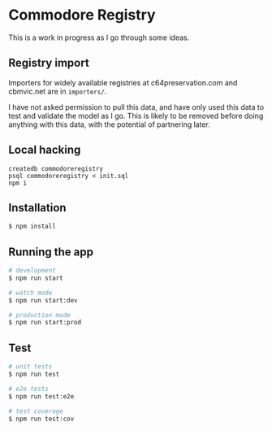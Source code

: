 # Commodore Registry

This is a work in progress as I go through some ideas.

## Registry import

Importers for widely available registries at c64preservation.com and cbmvic.net
are in `importers/`.

I have not asked permission to pull this data, and have only used this data to
test and validate the model as I go. This is likely to be removed before doing
anything with this data, with the potential of partnering later.


## Local hacking

```
createdb commodoreregistry
psql commodoreregistry < init.sql
npm i
```

## Installation

```bash
$ npm install
```

## Running the app

```bash
# development
$ npm run start

# watch mode
$ npm run start:dev

# production mode
$ npm run start:prod
```

## Test

```bash
# unit tests
$ npm run test

# e2e tests
$ npm run test:e2e

# test coverage
$ npm run test:cov
